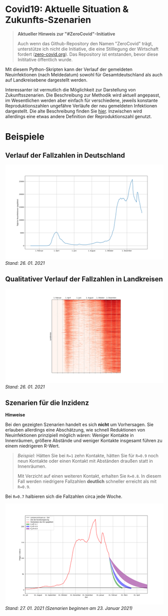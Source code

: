 # Covid19: Aktuelle Situation & Zukunfts-Szenarien
> **Aktueller Hinweis zur "#ZeroCovid"-Initiative**
>
> Auch wenn das Github-Repository den Namen "ZeroCovid" trägt, unterstütze ich nicht die Initiative, die eine Stilllegung der Wirtschaft fordert ([zero-covid.org](https://zero-covid.org)). Das Repository ist entstanden, bevor diese Inititative öffentlich wurde. 

Mit diesem Python-Skripten kann der Verlauf der gemeldeten Neuinfektionen (nach Meldedatum) sowohl für Gesamtdeutschland als auch auf Landkreisebene dargestellt werden.

Interessanter ist vermutlich die Möglichkeit zur Darstellung von Zukunftsszenarien. Die Beschreibung zur Methodik wird aktuell angepasst, im Wesentlichen werden aber einfach für verschiedene, jeweils konstante Reproduktionszahlen ungefähre Verläufe der neu gemeldeten Infektionen dargestellt. Die alte Beschreibung finden Sie [hier](description/Grundlagen.pdf). Inzwischen wird allerdings eine etwas andere Definition der Reproduktionszahl genutzt. 

# Beispiele
## Verlauf der Fallzahlen in Deutschland
![](images/daily-new-cases.png)
*Stand: 26. 01. 2021*

## Qualitativer Verlauf der Fallzahlen in Landkreisen
![](images/counties-2d-view.png)
*Stand: 26. 01. 2021*

## Szenarien für die Inzidenz
**Hinweise**

Bei den gezeigten Szenarien handelt es sich **nicht** um Vorhersagen. Sie erlauben allerdings eine Abschätzung, wie schnell Reduktionen von Neuinfektionen prinzipiell möglich wären: Weniger Kontakte in Innenräumen, größere Abstände und weniger Kontakte insgesamt führen zu einem niedrigeren R-Wert. 
>
> *Beispiel:* Hätten Sie bei `R=1` zehn Kontakte, hätten Sie für `R=0.9` noch neun Kontakte oder einen Kontakt mit Abständen draußen statt in Innenräumen. 
> 
> Mit Verzicht auf einen weiteren Kontakt, erhalten Sie `R=0.8`. In diesem Fall werden niedrigere Fallzahlen **deutlich** schneller erreicht als  mit `R=0.9`. 

Bei `R=0.7` halbieren sich die Fallzahlen circa jede Woche. 

![](images/scenario.png)
*Stand: 27. 01. 2021 (Szenarien beginnen am 23. Januar 2021)*